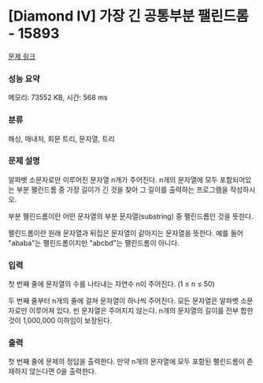 # [Diamond IV] 가장 긴 공통부분 팰린드롬 - 15893 

[문제 링크](https://www.acmicpc.net/problem/15893) 

### 성능 요약

메모리: 73552 KB, 시간: 568 ms

### 분류

해싱, 매내처, 회문 트리, 문자열, 트리

### 문제 설명

<p>알파벳 소문자로만 이루어진 문자열 n개가 주어진다. n개의 문자열에 모두 포함되어있는 부분 팰린드롬 중 가장 길이가 긴 것을 찾아 그 길이를 출력하는 프로그램을 작성하시오.</p>

<p>부분 팰린드롬이란 어떤 문자열의 부분 문자열(substring) 중 팰린드롬인 것을 뜻한다.</p>

<p>팰린드롬이란 원래 문자열과 뒤집은 문자열이 같아지는 문자열을 뜻한다. 예를 들어 "ababa"는 팰린드롬이지만 "abcbd"는 팰린드롬이 아니다.</p>

### 입력 

 <p>첫 번째 줄에 문자열의 수를 나타내는 자연수 n이 주어진다. (1 ≤ n ≤ 50)</p>

<p>두 번째 줄부터 n개의 줄에 걸쳐 문자열이 하나씩 주어진다. 모든 문자열은 알파벳 소문자로만 이루어져 있다. 빈 문자열은 주어지지 않는다. n개의 문자열의 길이를 전부 합한 것이 1,000,000 이하임이 보장된다.</p>

### 출력 

 <p>첫 번째 줄에 문제의 정답을 출력한다. 만약 n개의 문자열에 모두 포함된 팰린드롬이 존재하지 않는다면 0을 출력한다.</p>

